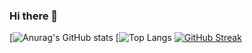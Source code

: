 ### Hi there 👋

[![Anurag's GitHub stats](https://github-readme-stats.vercel.app/api?username=bobabnoba&show_icons=true&count_private=true&theme=gruvbox)
[![Top Langs](https://github-readme-stats.vercel.app/api/top-langs/?username=bobabnoba&langs_count=8&layout=compact&theme=gruvbox)
[![GitHub Streak](https://github-readme-streak-stats.herokuapp.com/?user=bobabnoba&theme=dark)](https://git.io/streak-stats)

<!--
**bobabnoba/bobabnoba** is a ✨ _special_ ✨ repository because its `README.md` (this file) appears on your GitHub profile.

Here are some ideas to get you started:

- 🔭 I’m currently working on ...
- 🌱 I’m currently learning ...
- 👯 I’m looking to collaborate on ...
- 🤔 I’m looking for help with ...
- 💬 Ask me about ...
- 📫 How to reach me: ...
- 😄 Pronouns: ...
- ⚡ Fun fact: ...
-->
